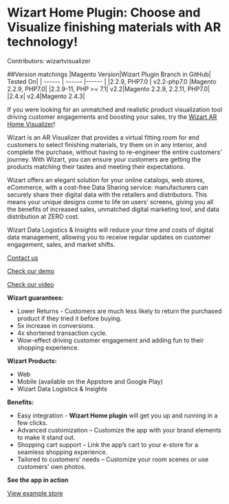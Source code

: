 # Wizart Home Plugin: Choose and Visualize finishing materials with AR technology!

Contributors: wizartvisualizer

##Version matchings
|Magento Version|Wizart Plugin Branch in GitHub| Tested On|
| ------ | ------ |------ |
|2.2.9, PHP7.0 | v2.2-php7.0 |Magento 2.2.9, PHP7.0|
|2.2.9-11, PHP >= 7.1| v2.2|Magento 2.2.9, 2.2.11, PHP7.0|
|2.4.x| v2.4|Magento 2.4.3|

If you were looking for an unmatched and realistic product visualization tool driving customer engagements and boosting your sales, try the [Wizart AR Home Visualizer](https://www.wizart.tech/)!

Wizart is an AR Visualizer that provides a virtual fitting room for end customers to select finishing materials, try them on in any interior, and complete the purchase, without having to re-engineer the entire customers' journey. With Wizart, you can ensure your customers are getting the products matching their tastes and meeting their expectations.

Wizart offers an elegant solution for your online catalogs, web stores, eCommerce, with a cost-free Data Sharing service: manufacturers can securely share their digital data with the retailers and distributors. This means your unique designs come to life on users’ screens, giving you all the benefits of increased sales, unmatched digital marketing tool, and data distribution at ZERO cost.

Wizart Data Logistics & Insights will reduce your time and costs of digital data management, allowing you to receive regular updates on customer engagement, sales, and market shifts.

[Contact us](https://wizart.atlassian.net/servicedesk/customer/portals)

[Check our demo](https://demo.wizart.ai/)

[Check our video](https://www.youtube.com/watch?v=pxtI5yS-DY8&feature=youtu.be)

**Wizart guarantees:**
- Lower Returns - Customers are much less likely to return the purchased product if they tried it before buying.
- 5x increase in conversions.
- 4x shortened transaction cycle.
- Wow-effect driving customer engagement and adding fun to their shopping experience.

**Wizart Products:**
- Web
- Mobile (available on the Appstore and Google Play)
- Wizart Data Logistics & Insights

**Benefits:**

- Easy integration -  **Wizart Home plugin** will get you up and running in a few clicks.
- Advanced customization – Customize the app with your brand elements to make it stand out.
- Shopping cart support – Link the app’s cart to your e-store for a seamless shopping experience.
- Tailored to customers’ needs – Customize your room scenes or use customers' own photos.

**See the app in action**

[View example store](https://store.wizart.ai/)